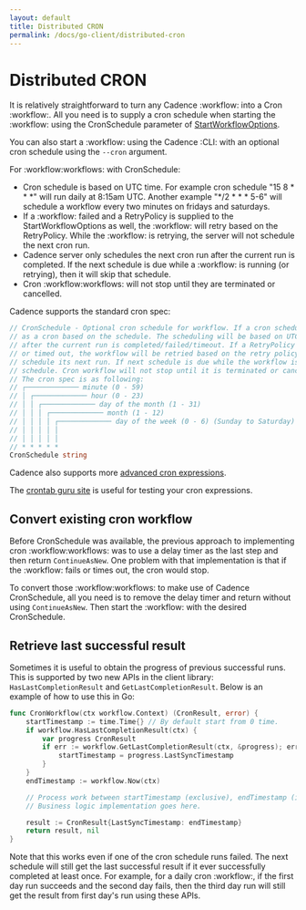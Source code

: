 ```yaml
---
layout: default
title: Distributed CRON
permalink: /docs/go-client/distributed-cron
---
```


# Distributed CRON

It is relatively straightforward to turn any Cadence :workflow: into a Cron :workflow:. All you need
is to supply a cron schedule when starting the :workflow: using the CronSchedule
parameter of
[StartWorkflowOptions](https://godoc.org/go.uber.org/cadence/internal#StartWorkflowOptions).

You can also start a :workflow: using the Cadence :CLI: with an optional cron schedule using the `--cron` argument.

For :workflow:workflows: with CronSchedule:

* Cron schedule is based on UTC time. For example cron schedule "15 8 \* \* \*"
  will run daily at 8:15am UTC. Another example "*/2 * * * 5-6" will schedule a workflow every two minutes on fridays
  and saturdays.
* If a :workflow: failed and a RetryPolicy is supplied to the StartWorkflowOptions
  as well, the :workflow: will retry based on the RetryPolicy. While the :workflow: is
  retrying, the server will not schedule the next cron run.
* Cadence server only schedules the next cron run after the current run is
  completed. If the next schedule is due while a :workflow: is running (or retrying),
  then it will skip that schedule.
* Cron :workflow:workflows: will not stop until they are terminated or cancelled.

Cadence supports the standard cron spec:

```go
// CronSchedule - Optional cron schedule for workflow. If a cron schedule is specified, the workflow will run
// as a cron based on the schedule. The scheduling will be based on UTC time. The schedule for next run only happen
// after the current run is completed/failed/timeout. If a RetryPolicy is also supplied, and the workflow failed
// or timed out, the workflow will be retried based on the retry policy. While the workflow is retrying, it won't
// schedule its next run. If next schedule is due while the workflow is running (or retrying), then it will skip that
// schedule. Cron workflow will not stop until it is terminated or cancelled (by returning cadence.CanceledError).
// The cron spec is as following:
// ┌───────────── minute (0 - 59)
// │ ┌───────────── hour (0 - 23)
// │ │ ┌───────────── day of the month (1 - 31)
// │ │ │ ┌───────────── month (1 - 12)
// │ │ │ │ ┌───────────── day of the week (0 - 6) (Sunday to Saturday)
// │ │ │ │ │
// │ │ │ │ │
// * * * * *
CronSchedule string
```

Cadence also supports more [advanced cron expressions](https://pkg.go.dev/github.com/robfig/cron#hdr-CRON_Expression_Format).

The [crontab guru site](https://crontab.guru/) is useful for testing your cron expressions.

## Convert existing cron workflow

Before CronSchedule was available, the previous approach to implementing cron
:workflow:workflows: was to use a delay timer as the last step and then return
`ContinueAsNew`. One problem with that implementation is that if the :workflow:
fails or times out, the cron would stop.

To convert those :workflow:workflows: to make use of Cadence CronSchedule, all you need is to
remove the delay timer and return without using
`ContinueAsNew`. Then start the :workflow: with the desired CronSchedule.


## Retrieve last successful result

Sometimes it is useful to obtain the progress of previous successful runs.
This is supported by two new APIs in the client library:
`HasLastCompletionResult` and `GetLastCompletionResult`. Below is an example of how
to use this in Go:

```go
func CronWorkflow(ctx workflow.Context) (CronResult, error) {
    startTimestamp := time.Time{} // By default start from 0 time.
    if workflow.HasLastCompletionResult(ctx) {
        var progress CronResult
        if err := workflow.GetLastCompletionResult(ctx, &progress); err == nil {
            startTimestamp = progress.LastSyncTimestamp
        }
    }
    endTimestamp := workflow.Now(ctx)

    // Process work between startTimestamp (exclusive), endTimestamp (inclusive).
    // Business logic implementation goes here.

    result := CronResult{LastSyncTimestamp: endTimestamp}
    return result, nil
}
```

Note that this works even if one of the cron schedule runs failed. The
next schedule will still get the last successful result if it ever successfully
completed at least once. For example, for a daily cron :workflow:, if the first day
run succeeds and the second day fails, then the third day run will still get
the result from first day's run using these APIs.
